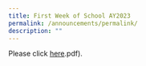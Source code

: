 ```yaml
---
title: First Week of School AY2023
permalink: /announcements/permalink/
description: ""
---
```

Please click [here](/files/Announcements/Dunman%Sec%First%Week%Programme).pdf).